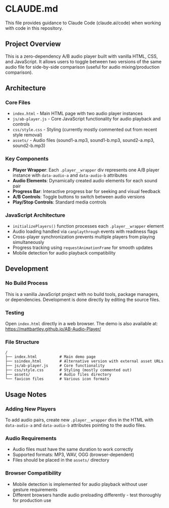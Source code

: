 # CLAUDE.md

This file provides guidance to Claude Code (claude.ai/code) when working with code in this repository.

## Project Overview

This is a zero-dependency A/B audio player built with vanilla HTML, CSS, and JavaScript. It allows users to toggle between two versions of the same audio file for side-by-side comparison (useful for audio mixing/production comparison).

## Architecture

### Core Files
- `index.html` - Main HTML page with two audio player instances
- `js/ab-player.js` - Core JavaScript functionality for audio playback and controls
- `css/style.css` - Styling (currently mostly commented out from recent style removal)
- `assets/` - Audio files (sound1-a.mp3, sound1-b.mp3, sound2-a.mp3, sound2-b.mp3)

### Key Components
- **Player Wrapper**: Each `.player__wrapper` div represents one A/B player instance with `data-audio-a` and `data-audio-b` attributes
- **Audio Elements**: Dynamically created audio elements for each sound pair
- **Progress Bar**: Interactive progress bar for seeking and visual feedback
- **A/B Controls**: Toggle buttons to switch between audio versions
- **Play/Stop Controls**: Standard media controls

### JavaScript Architecture
- `initializePlayers()` function processes each `.player__wrapper` element
- Audio loading handled via `canplaythrough` events with readiness flags
- Cross-player synchronization prevents multiple players from playing simultaneously
- Progress tracking using `requestAnimationFrame` for smooth updates
- Mobile detection for audio playback compatibility

## Development

### No Build Process
This is a vanilla JavaScript project with no build tools, package managers, or dependencies. Development is done directly by editing the source files.

### Testing
Open `index.html` directly in a web browser. The demo is also available at: https://mattbartley.github.io/AB-Audio-Player/

### File Structure
```
/
├── index.html          # Main demo page
├── ssindex.html        # Alternative version with external asset URLs
├── js/ab-player.js     # Core functionality
├── css/style.css       # Styling (mostly commented out)
├── assets/             # Audio files directory
└── favicon files       # Various icon formats
```

## Usage Notes

### Adding New Players
To add audio pairs, create new `.player__wrapper` divs in the HTML with `data-audio-a` and `data-audio-b` attributes pointing to the audio files.

### Audio Requirements
- Audio files must have the same duration to work correctly
- Supported formats: MP3, WAV, OGG (browser-dependent)
- Files should be placed in the `assets/` directory

### Browser Compatibility
- Mobile detection is implemented for audio playback without user gesture requirements
- Different browsers handle audio preloading differently - test thoroughly for production use